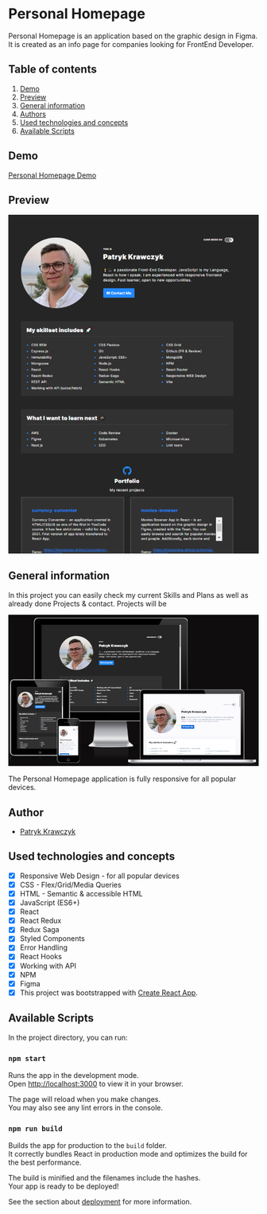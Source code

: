 # Personal Homepage

Personal Homepage is an application based on the graphic design in Figma. It is created as an info page for companies looking for FrontEnd Developer.

## Table of contents
1. [Demo](#demo)
2. [Preview](#preview)
3. [General information](#general-information)
4. [Authors](#author)
5. [Used technologies and concepts](#used-technologies-and-concepts)
6. [Available Scripts](#available-scripts)
## Demo
[Personal Homepage Demo](https://kraviecdev.github.io/pk-personal-homepage/)

## Preview
![Personal Homepage Preview](pk-personal-homepage.png)
## General information

In this project you can easily check my current Skills and Plans as well as already done Projects & contact. Projects will be 

![Responsive view in common devices](./responsiveness.png)

The Personal Homepage application is fully responsive for all popular devices.

## Author
- [Patryk Krawczyk](https://github.com/kraviecdev)

## Used technologies and concepts
- [x] Responsive Web Design - for all popular devices
- [x] CSS - Flex/Grid/Media Queries
- [x] HTML - Semantic & accessible HTML
- [x] JavaScript (ES6+)
- [x] React
- [x] React Redux
- [x] Redux Saga
- [x] Styled Components
- [x] Error Handling
- [x] React Hooks
- [x] Working with API
- [x] NPM
- [x] Figma
- [x] This project was bootstrapped with [Create React App](https://github.com/facebook/create-react-app).

## Available Scripts

In the project directory, you can run:

### `npm start`

Runs the app in the development mode.\
Open [http://localhost:3000](http://localhost:3000) to view it in your browser.

The page will reload when you make changes.\
You may also see any lint errors in the console.

### `npm run build`

Builds the app for production to the `build` folder.\
It correctly bundles React in production mode and optimizes the build for the best performance.

The build is minified and the filenames include the hashes.\
Your app is ready to be deployed!

See the section about [deployment](https://facebook.github.io/create-react-app/docs/deployment) for more information.